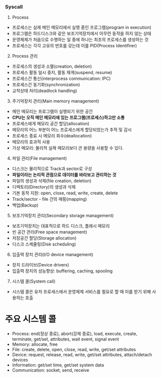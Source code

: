 ### Syscall

1. Process

- 프로세스는 실제 메인 메모리에서 실행 중인 프로그램(program in execution)
- 프로그램은 하드디스크와 같은 보조기억장치에서 아무런 동작을 하지 않는 상태
- 운영체제가 처음으로 수행하는 일 중에 하나는 최초의 프로세스를 생성하는 것
- 프로세스는 각각 고유의 번호를 갖는데 이를 PID(Process Identifirer)

2. Process 관리

- 프로세스의 생성과 소멸(creation, deletion)
- 프로세스 활동 일시 중지, 활동 재게(suspend, resume)
- 프로세스간 통신(interprocess communication: IPC)
- 프로세스간 동기화(synchronization)
- 교착상태 처리(deadlock handling)

3. 주기억장치 관리(Main memory management)

- 메인 메모리는 프로그램이 실행되기 위한 공간
- **CPU는 오직 메인 메모리에 있는 프로그램(프로세스)하고만 소통**
- 프로세스에게 메모리 공간 할당(allocation)
- 메모리의 어느 부분이 어느 프로세스에게 할당되었는가 추적 및 감시
- 프로세스 종료 시 메모리 회수(deallocation)
- 메모리의 효과적 사용
- 가상 메모리: 물리적 실제 메모리보다 큰 용량을 사용할 수 있다.

4. 파일 관리(File management)

- 디스크는 물리적으로 Track과 sector로 구성
- **파일이라는 논리적 관점으로 데이터를 바라보고 관리하는 것**
- 파일의 생성과 삭제(file creation, deletion)
- 디렉토리(Directory)의 생성과 삭제
- 기본 동작 지원: open, close, read, write, create, delete
- Track/sector - file 간의 매핑(mapping)
- 백업(Backup)

5. 보조기억장치 관리(Secondary storage management)

- 보조기억장치는 대표적으로 하드 디스크, 플래시 메모리
- 빈 공간 관리(Free space management)
- 저장공간 할당(Storage allocation)
- 디스크 스케줄링(Disk scheduling)

6. 입출력 장치 관리(I/O device management)

- 장치 드라이브(Device drivers)
- 입출력 장치의 성능향상: buffering, caching, spooling

7. 시스템 콜(System call)

- 시스템 콜은 유저 프로세스에서 운영체제 서비스를 필요로 할 때 이를 받기 위해 사용하는 호출

# 주요 시스템 콜

- Process: end(정상 종료), abort(강제 종료), load, execute, create, terminate, get/set, attributes, wait event, signal event
- Memory: allocate, free
- File: create, delete, open, close, read, write, get/set attributes
- Device: request, release, read, write, get/set attributes, attach/detach devices
- Information: get/set time, get/set system data
- Communication: socket, send, receive
